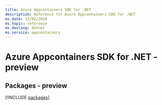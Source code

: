 ```yaml
---
title: Azure Appcontainers SDK for .NET
description: Reference for Azure Appcontainers SDK for .NET
ms.date: 12/02/2024
ms.topic: reference
ms.devlang: dotnet
ms.service: appcontainers
---
```

# Azure Appcontainers SDK for .NET - preview
## Packages - preview
[!INCLUDE [packages](appcontainers-index.md)]